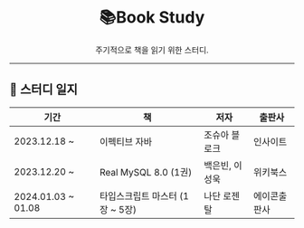 <div align="center">
  <h1>📚Book Study</h1>
  <p>주기적으로 책을 읽기 위한 스터디.</p>
</div>

---

## 📄 스터디 일지

| 기간                 | 책                    | 저자       | 출판사    |
|--------------------|----------------------|----------|--------|
| 2023.12.18 ~       | 이펙티브 자바              | 조슈아 블로크  | 인사이트   |
| 2023.12.20 ~       | Real MySQL 8.0 (1권)  | 백은빈, 이성욱 | 위키북스   |
| 2024.01.03 ~ 01.08 | 타입스크립트 마스터 (1장 ~ 5장) | 나단 로젠탈   | 에이콘출판사 |

